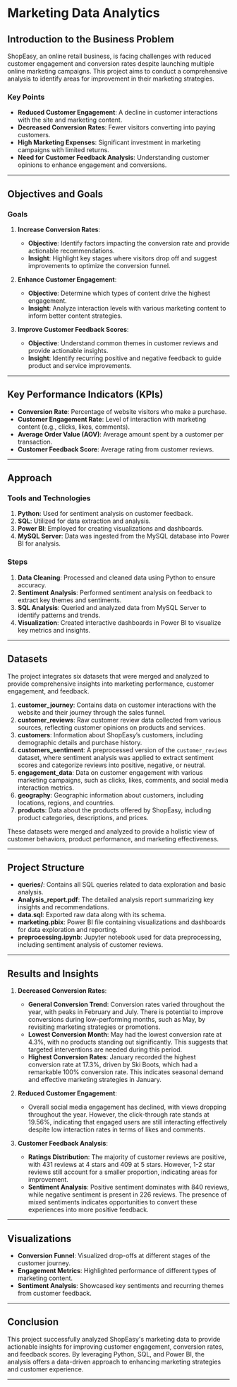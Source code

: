 # Marketing Data Analytics

## Introduction to the Business Problem

ShopEasy, an online retail business, is facing challenges with reduced customer engagement and conversion rates despite launching multiple online marketing campaigns. This project aims to conduct a comprehensive analysis to identify areas for improvement in their marketing strategies.

### Key Points
- **Reduced Customer Engagement**: A decline in customer interactions with the site and marketing content.
- **Decreased Conversion Rates**: Fewer visitors converting into paying customers.
- **High Marketing Expenses**: Significant investment in marketing campaigns with limited returns.
- **Need for Customer Feedback Analysis**: Understanding customer opinions to enhance engagement and conversions.

---

## Objectives and Goals

### Goals
1. **Increase Conversion Rates**:
   - **Objective**: Identify factors impacting the conversion rate and provide actionable recommendations.
   - **Insight**: Highlight key stages where visitors drop off and suggest improvements to optimize the conversion funnel.

2. **Enhance Customer Engagement**:
   - **Objective**: Determine which types of content drive the highest engagement.
   - **Insight**: Analyze interaction levels with various marketing content to inform better content strategies.

3. **Improve Customer Feedback Scores**:
   - **Objective**: Understand common themes in customer reviews and provide actionable insights.
   - **Insight**: Identify recurring positive and negative feedback to guide product and service improvements.

---

## Key Performance Indicators (KPIs)

- **Conversion Rate**: Percentage of website visitors who make a purchase.
- **Customer Engagement Rate**: Level of interaction with marketing content (e.g., clicks, likes, comments).
- **Average Order Value (AOV)**: Average amount spent by a customer per transaction.
- **Customer Feedback Score**: Average rating from customer reviews.

---

## Approach

### Tools and Technologies
1. **Python**: Used for sentiment analysis on customer feedback.
2. **SQL**: Utilized for data extraction and analysis.
3. **Power BI**: Employed for creating visualizations and dashboards.
4. **MySQL Server**: Data was ingested from the MySQL database into Power BI for analysis.

### Steps
1. **Data Cleaning**: Processed and cleaned data using Python to ensure accuracy.
2. **Sentiment Analysis**: Performed sentiment analysis on feedback to extract key themes and sentiments.
3. **SQL Analysis**: Queried and analyzed data from MySQL Server to identify patterns and trends.
4. **Visualization**: Created interactive dashboards in Power BI to visualize key metrics and insights.

---

## Datasets

The project integrates six datasets that were merged and analyzed to provide comprehensive insights into marketing performance, customer engagement, and feedback.

1. **customer_journey**: Contains data on customer interactions with the website and their journey through the sales funnel.
2. **customer_reviews**: Raw customer review data collected from various sources, reflecting customer opinions on products and services.
3. **customers**: Information about ShopEasy’s customers, including demographic details and purchase history.
4. **customers_sentiment**: A preprocessed version of the `customer_reviews` dataset, where sentiment analysis was applied to extract sentiment scores and categorize reviews into positive, negative, or neutral.
5. **engagement_data**: Data on customer engagement with various marketing campaigns, such as clicks, likes, comments, and social media interaction metrics.
6. **geography**: Geographic information about customers, including locations, regions, and countries.
7. **products**: Data about the products offered by ShopEasy, including product categories, descriptions, and prices.

These datasets were merged and analyzed to provide a holistic view of customer behaviors, product performance, and marketing effectiveness.

---

## Project Structure

- **queries/**: Contains all SQL queries related to data exploration and basic analysis.
- **Analysis_report.pdf**: The detailed analysis report summarizing key insights and recommendations.
- **data.sql**: Exported raw data along with its schema.
- **marketing.pbix**: Power BI file containing visualizations and dashboards for data exploration and reporting.
- **preprocessing.ipynb**: Jupyter notebook used for data preprocessing, including sentiment analysis of customer reviews.

---

## Results and Insights

1. **Decreased Conversion Rates**:
   - **General Conversion Trend**: Conversion rates varied throughout the year, with peaks in February and July. There is potential to improve conversions during low-performing months, such as May, by revisiting marketing strategies or promotions.
   - **Lowest Conversion Month**: May had the lowest conversion rate at 4.3%, with no products standing out significantly. This suggests that targeted interventions are needed during this period.
   - **Highest Conversion Rates**: January recorded the highest conversion rate at 17.3%, driven by Ski Boots, which had a remarkable 100% conversion rate. This indicates seasonal demand and effective marketing strategies in January.

2. **Reduced Customer Engagement**:
   - Overall social media engagement has declined, with views dropping throughout the year. However, the click-through rate stands at 19.56%, indicating that engaged users are still interacting effectively despite low interaction rates in terms of likes and comments.

3. **Customer Feedback Analysis**:
   - **Ratings Distribution**: The majority of customer reviews are positive, with 431 reviews at 4 stars and 409 at 5 stars. However, 1-2 star reviews still account for a smaller proportion, indicating areas for improvement.
   - **Sentiment Analysis**: Positive sentiment dominates with 840 reviews, while negative sentiment is present in 226 reviews. The presence of mixed sentiments indicates opportunities to convert these experiences into more positive feedback.

---

## Visualizations

- **Conversion Funnel**: Visualized drop-offs at different stages of the customer journey.
- **Engagement Metrics**: Highlighted performance of different types of marketing content.
- **Sentiment Analysis**: Showcased key sentiments and recurring themes from customer feedback.

---

## Conclusion

This project successfully analyzed ShopEasy's marketing data to provide actionable insights for improving customer engagement, conversion rates, and feedback scores. By leveraging Python, SQL, and Power BI, the analysis offers a data-driven approach to enhancing marketing strategies and customer experience.

---

